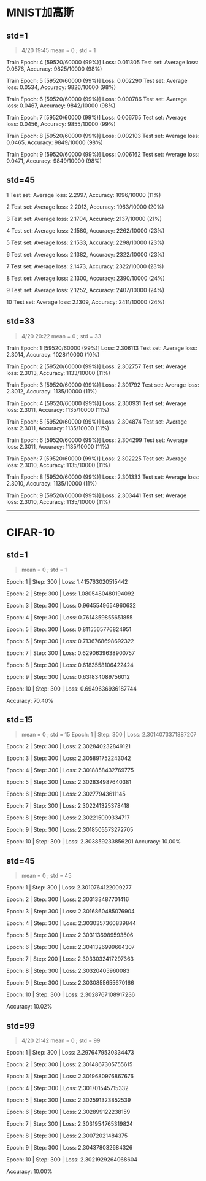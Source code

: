 # MNIST加高斯 

## std=1
> 4/20 19:45
> mean = 0 ; std = 1

Train Epoch: 4 [59520/60000 (99%)]      Loss: 0.011305
Test set: Average loss: 0.0576, Accuracy: 9825/10000 (98%)

Train Epoch: 5 [59520/60000 (99%)]      Loss: 0.002290
Test set: Average loss: 0.0534, Accuracy: 9826/10000 (98%)

Train Epoch: 6 [59520/60000 (99%)]      Loss: 0.000786
Test set: Average loss: 0.0467, Accuracy: 9842/10000 (98%)

Train Epoch: 7 [59520/60000 (99%)]      Loss: 0.006765
Test set: Average loss: 0.0456, Accuracy: 9855/10000 (99%)

Train Epoch: 8 [59520/60000 (99%)]      Loss: 0.002103
Test set: Average loss: 0.0465, Accuracy: 9849/10000 (98%)

Train Epoch: 9 [59520/60000 (99%)]      Loss: 0.006162
Test set: Average loss: 0.0471, Accuracy: 9849/10000 (98%)

## std=45
1
Test set: Average loss: 2.2997, Accuracy: 1096/10000 (11%)

2
Test set: Average loss: 2.2013, Accuracy: 1963/10000 (20%)

3
Test set: Average loss: 2.1704, Accuracy: 2137/10000 (21%)

4
Test set: Average loss: 2.1580, Accuracy: 2262/10000 (23%)

5
Test set: Average loss: 2.1533, Accuracy: 2298/10000 (23%)

6
Test set: Average loss: 2.1382, Accuracy: 2322/10000 (23%)

7
Test set: Average loss: 2.1473, Accuracy: 2322/10000 (23%)

8
Test set: Average loss: 2.1300, Accuracy: 2390/10000 (24%)

9
Test set: Average loss: 2.1252, Accuracy: 2407/10000 (24%)

10
Test set: Average loss: 2.1309, Accuracy: 2411/10000 (24%)

## std=33
> 4/20 20:22
> mean = 0 ; std = 33

Train Epoch: 1 [59520/60000 (99%)]      Loss: 2.306113
Test set: Average loss: 2.3014, Accuracy: 1028/10000 (10%)

Train Epoch: 2 [59520/60000 (99%)]      Loss: 2.302757
Test set: Average loss: 2.3013, Accuracy: 1133/10000 (11%)

Train Epoch: 3 [59520/60000 (99%)]      Loss: 2.301792
Test set: Average loss: 2.3012, Accuracy: 1135/10000 (11%)

Train Epoch: 4 [59520/60000 (99%)]      Loss: 2.300931
Test set: Average loss: 2.3011, Accuracy: 1135/10000 (11%)

Train Epoch: 5 [59520/60000 (99%)]      Loss: 2.304874
Test set: Average loss: 2.3011, Accuracy: 1135/10000 (11%)

Train Epoch: 6 [59520/60000 (99%)]      Loss: 2.304299
Test set: Average loss: 2.3011, Accuracy: 1135/10000 (11%)

Train Epoch: 7 [59520/60000 (99%)]      Loss: 2.302225
Test set: Average loss: 2.3010, Accuracy: 1135/10000 (11%)

Train Epoch: 8 [59520/60000 (99%)]      Loss: 2.301333
Test set: Average loss: 2.3010, Accuracy: 1135/10000 (11%)

Train Epoch: 9 [59520/60000 (99%)]      Loss: 2.303441
Test set: Average loss: 2.3010, Accuracy: 1135/10000 (11%)

---

# CIFAR-10

## std=1
> mean = 0 ; std = 1

Epoch: 1 | Step: 300 | Loss: 1.415763020515442

Epoch: 2 | Step: 300 | Loss: 1.0805480480194092

Epoch: 3 | Step: 300 | Loss: 0.9645549654960632

Epoch: 4 | Step: 300 | Loss: 0.7614359855651855

Epoch: 5 | Step: 300 | Loss: 0.8115565776824951

Epoch: 6 | Step: 300 | Loss: 0.7136768698692322

Epoch: 7 | Step: 300 | Loss: 0.6290639638900757

Epoch: 8 | Step: 300 | Loss: 0.6183558106422424

Epoch: 9 | Step: 300 | Loss: 0.631834089756012

Epoch: 10 | Step: 300 | Loss: 0.6949636936187744

Accuracy: 70.40%

## std=15
> mean = 0 ; std = 15
Epoch: 1 | Step: 300 | Loss: 2.3014073371887207

Epoch: 2 | Step: 300 | Loss: 2.302840232849121

Epoch: 3 | Step: 300 | Loss: 2.305891752243042

Epoch: 4 | Step: 300 | Loss: 2.3018858432769775

Epoch: 5 | Step: 300 | Loss: 2.302834987640381

Epoch: 6 | Step: 300 | Loss: 2.30277943611145

Epoch: 7 | Step: 300 | Loss: 2.302241325378418

Epoch: 8 | Step: 300 | Loss: 2.302215099334717

Epoch: 9 | Step: 300 | Loss: 2.3018505573272705

Epoch: 10 | Step: 300 | Loss: 2.303859233856201 Accuracy: 10.00%

## std=45
> mean = 0 ; std = 45

Epoch: 1 | Step: 300 | Loss: 2.3010764122009277

Epoch: 2 | Step: 300 | Loss: 2.303133487701416

Epoch: 3 | Step: 300 | Loss: 2.3016860485076904

Epoch: 4 | Step: 300 | Loss: 2.3030357360839844

Epoch: 5 | Step: 300 | Loss: 2.3031136989593506

Epoch: 6 | Step: 300 | Loss: 2.3041326999664307

Epoch: 7 | Step: 200 | Loss: 2.3033032417297363

Epoch: 8 | Step: 300 | Loss: 2.30320405960083

Epoch: 9 | Step: 300 | Loss: 2.3030855655670166

Epoch: 10 | Step: 300 | Loss: 2.3028767108917236

Accuracy: 10.02%

## std=99
> 4/20 21:42
> mean = 0 ; std = 99

Epoch: 1 | Step: 300 | Loss: 2.2976479530334473

Epoch: 2 | Step: 300 | Loss: 2.3014867305755615

Epoch: 3 | Step: 300 | Loss: 2.3019680976867676

Epoch: 4 | Step: 300 | Loss: 2.301701545715332

Epoch: 5 | Step: 300 | Loss: 2.302591323852539

Epoch: 6 | Step: 300 | Loss: 2.302899122238159

Epoch: 7 | Step: 300 | Loss: 2.3031954765319824

Epoch: 8 | Step: 300 | Loss: 2.30072021484375

Epoch: 9 | Step: 300 | Loss: 2.304378032684326

Epoch: 10 | Step: 300 | Loss: 2.3021929264068604

Accuracy: 10.00%

